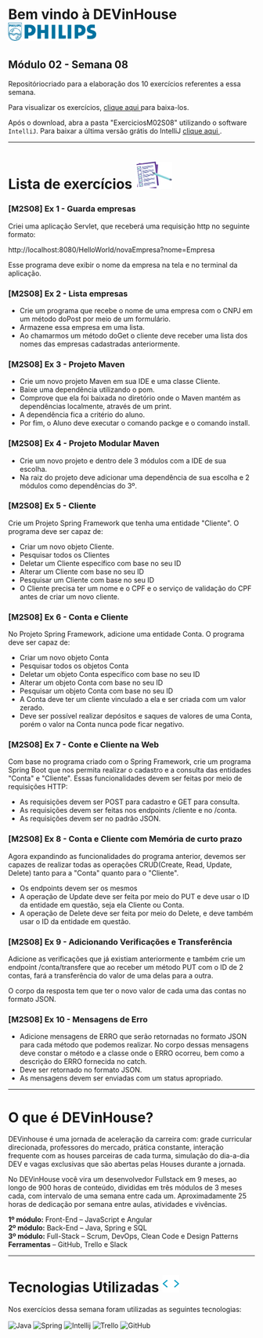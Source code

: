 # Bem vindo à DEVinHouse <img width="180px" alt="Philips" src="ExerciciosM02S08/images/logo-phil.png"/>
## Módulo 02 - Semana 08

Repositóriocriado para a elaboração dos 10 exercícios referentes a essa semana. <br>

Para visualizar os exercícios, <a href="https://github.com/GeorgeEnriqueBravo/DEVinHouse-Modulo02-Semana08/archive/refs/heads/main.zip" target="_blank">
    clique aqui
</a>
para baixa-los. <br>

Após o download, abra a pasta "ExerciciosM02S08" utilizando o software `IntelliJ`. Para baixar a última versão grátis do IntelliJ 
<a href="https://www.jetbrains.com/idea/download/download-thanks.html?platform=windows&code=IIC" target="_blank">
    clique aqui
</a>.
  
---

# Lista de exercícios <img width="75px" alt="Philips" src="ExerciciosM02S08/images/lista.png"/>
### [M2S08] Ex 1 - Guarda empresas

Criei uma aplicação Servlet, que receberá uma requisição http no seguinte formato:

http://localhost:8080/HelloWorld/novaEmpresa?nome=Empresa

Esse programa deve exibir o nome da empresa na tela e no terminal da aplicação.

### [M2S08] Ex 2 - Lista empresas

- Crie um programa que recebe o nome de uma empresa com o CNPJ em um método doPost por meio de um formulário.
- Armazene essa empresa em uma lista.
- Ao chamarmos um método doGet o cliente deve receber uma lista dos nomes das empresas cadastradas anteriormente.

### [M2S08] Ex 3 - Projeto Maven

- Crie um novo projeto Maven em sua IDE e uma classe Cliente.
- Baixe uma dependência utilizando o pom.
- Comprove que ela foi baixada no diretório onde o Maven mantém as dependências localmente, através de um print.
- A dependência fica a critério do aluno.
- Por fim, o Aluno deve executar o comando packge e o comando install.

### [M2S08] Ex 4 - Projeto Modular Maven

- Crie um novo projeto e dentro dele 3 módulos com a IDE de sua escolha.
- Na raiz do projeto deve adicionar uma dependência de sua escolha e 2 módulos como dependências do 3º.

### [M2S08] Ex 5 - Cliente

Crie um Projeto Spring Framework que tenha uma entidade "Cliente".
O programa deve ser capaz de:

- Criar um novo objeto Cliente.
- Pesquisar todos os Clientes
- Deletar um Cliente específico com base no seu ID
- Alterar um Cliente com base no seu ID
- Pesquisar um Cliente com base no seu ID
- O Cliente precisa ter um nome e o CPF e o serviço de validação do CPF antes de criar um novo cliente.

### [M2S08] Ex 6 - Conta e Cliente

No Projeto Spring Framework, adicione uma entidade Conta.
O programa deve ser capaz de:

- Criar um novo objeto Conta
- Pesquisar todos os objetos Conta
- Deletar um objeto Conta específico com base no seu ID
- Alterar um objeto Conta com base no seu ID
- Pesquisar um objeto Conta com base no seu ID
- A Conta deve ter um cliente vinculado a ela e ser criada com um valor zerado.
- Deve ser possível realizar depósitos e saques de valores de uma Conta, porém o valor na Conta nunca pode ficar negativo.

### [M2S08] Ex 7 - Conte e Cliente na Web

Com base no programa criado com o Spring Framework, crie um programa Spring Boot que nos permita realizar o cadastro e a consulta das entidades "Conta" e "Cliente".
Essas funcionalidades devem ser feitas por meio de requisições HTTP:

- As requisições devem ser POST para cadastro e GET para consulta.
- As requisições devem ser feitas nos endpoints /cliente e no /conta.
- As requisições devem ser no padrão JSON.

### [M2S08] Ex 8 - Conta e Cliente com Memória de curto prazo

Agora expandindo as funcionalidades do programa anterior, devemos ser capazes de realizar todas as operações CRUD(Create, Read, Update, Delete) tanto para a "Conta" quanto para o "Cliente".

- Os endpoints devem ser os mesmos
- A operação de Update deve ser feita por meio do PUT e deve usar o ID da entidade em questão, seja ela Cliente ou Conta.
- A operação de Delete deve ser feita por meio do Delete, e deve também usar o ID da entidade em questão.

### [M2S08] Ex 9 - Adicionando Verificações e Transferência

Adicione as verificações que já existiam anteriormente e também crie um endpoint /conta/transfere que ao receber um método PUT com o ID de 2 contas, fará a transferência do valor de uma delas para a outra.

O corpo da resposta tem que ter o novo valor de cada uma das contas no formato JSON.

### [M2S08] Ex 10 - Mensagens de Erro

- Adicione mensagens de ERRO que serão retornadas no formato JSON para cada método que podemos realizar.
No corpo dessas mensagens deve constar o método e a classe onde o ERRO ocorreu, bem como a descrição do ERRO fornecida no catch.
- Deve ser retornado no formato JSON.
- As mensagens devem ser enviadas com um status apropriado.


---

# O que é DEVinHouse?
DEVinhouse é uma jornada de aceleração da carreira com: grade curricular direcionada, professores do mercado, prática constante, interação frequente com as houses parceiras de cada turma, simulação do dia-a-dia DEV e vagas exclusivas que são abertas pelas Houses durante a jornada.

No DEVinHouse você vira um desenvolvedor Fullstack em 9 meses, ao longo de 900 horas de conteúdo, divididas em três módulos de 3 meses cada, com intervalo de uma semana entre cada um. Aproximadamente 25 horas de dedicação por semana entre aulas, atividades e vivências.

__1º módulo:__ Front-End – JavaScript e Angular <br/>
__2º módulo:__ Back-End – Java, Spring e SQL <br/>
__3º módulo:__ Full-Stack – Scrum, DevOps, Clean Code e Design Patterns <br/>
__Ferramentas__ – GitHub, Trello e Slack

---

# Tecnologias Utilizadas <img width="35px" alt="🌐" src="ExerciciosM02S08/images/tag.gif"/>
Nos exercícios dessa semana foram utilizadas as seguintes tecnologias:
<div style="display: inline_block">
    <img align="center" alt="Java" src="https://img.shields.io/badge/Java-ED8B00?style=for-the-badge&logo=openjdk&logoColor=white"/>
    <img align="center" alt="Spring" src="https://img.shields.io/badge/Spring-6DB33F?style=for-the-badge&logo=spring&logoColor=white"/>
    <img align="center" alt="Intellij" src="https://img.shields.io/badge/IntelliJ_IDEA-000000.svg?style=for-the-badge&logo=intellij-idea&logoColor=white"/>
    <img align="center" alt="Trello" src="https://img.shields.io/badge/Trello-0052CC?style=for-the-badge&logo=trello&logoColor=white"/>
    <img align="center" alt="GitHub" src="https://img.shields.io/badge/GitHub-100000?style=for-the-badge&logo=github&logoColor=white"/>
</div>
